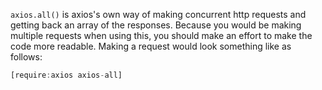 `axios.all()` is axios's own way of making concurrent http requests and getting back an array of the responses. Because you would be making multiple requests when using this, you should make an effort to make the code more readable. Making a request would look something like as follows:

```javascript
[require:axios axios-all]
```
